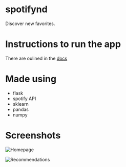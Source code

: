 # spotifynd
Discover new favorites.

# Instructions to run the app
There are oulined in the [docs](https://github.com/absotone/spotifynd-docs)

# Made using
- flask
- spotify API
- sklearn
- pandas
- numpy

# Screenshots
![Homepage](https://media.discordapp.net/attachments/845744017056858172/894535316478787584/Screenshot_from_2021-10-04_16-13-03.png?width=1255&height=610 "Enter Song ID here")

![Recommendations](https://media.discordapp.net/attachments/845744017056858172/894535316600422430/Screenshot_from_2021-10-04_16-13-20.png?width=1234&height=610 "Embedded Recomendations")